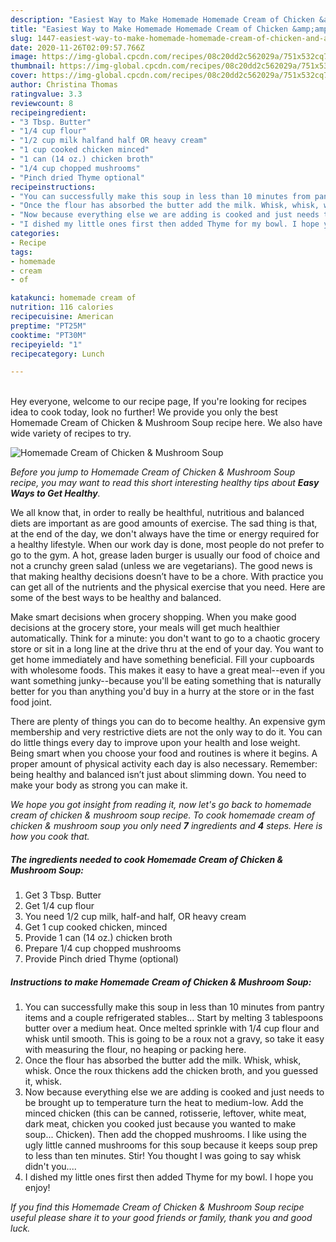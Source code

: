 ```yaml
---
description: "Easiest Way to Make Homemade Homemade Cream of Chicken &amp;amp; Mushroom Soup"
title: "Easiest Way to Make Homemade Homemade Cream of Chicken &amp;amp; Mushroom Soup"
slug: 1447-easiest-way-to-make-homemade-homemade-cream-of-chicken-and-amp-mushroom-soup
date: 2020-11-26T02:09:57.766Z
image: https://img-global.cpcdn.com/recipes/08c20dd2c562029a/751x532cq70/homemade-cream-of-chicken-mushroom-soup-recipe-main-photo.jpg
thumbnail: https://img-global.cpcdn.com/recipes/08c20dd2c562029a/751x532cq70/homemade-cream-of-chicken-mushroom-soup-recipe-main-photo.jpg
cover: https://img-global.cpcdn.com/recipes/08c20dd2c562029a/751x532cq70/homemade-cream-of-chicken-mushroom-soup-recipe-main-photo.jpg
author: Christina Thomas
ratingvalue: 3.3
reviewcount: 8
recipeingredient:
- "3 Tbsp. Butter"
- "1/4 cup flour"
- "1/2 cup milk halfand half OR heavy cream"
- "1 cup cooked chicken minced"
- "1 can (14 oz.) chicken broth"
- "1/4 cup chopped mushrooms"
- "Pinch dried Thyme optional"
recipeinstructions:
- "You can successfully make this soup in less than 10 minutes from pantry items and a couple refrigerated stables... Start by melting 3 tablespoons butter over a medium heat. Once melted sprinkle with 1/4 cup flour and whisk until smooth. This is going to be a roux not a gravy, so take it easy with measuring the flour, no heaping or packing here."
- "Once the flour has absorbed the butter add the milk. Whisk, whisk, whisk. Once the roux thickens add the chicken broth, and you guessed it, whisk."
- "Now because everything else we are adding is cooked and just needs to be brought up to temperature turn the heat to medium-low. Add the minced chicken (this can be canned, rotisserie, leftover, white meat, dark meat, chicken you cooked just because you wanted to make soup... Chicken). Then add the chopped mushrooms. I like using the ugly little canned mushrooms for this soup because it keeps soup prep to less than ten minutes. Stir! You thought I was going to say whisk didn&#39;t you...."
- "I dished my little ones first then added Thyme for my bowl. I hope you enjoy!"
categories:
- Recipe
tags:
- homemade
- cream
- of

katakunci: homemade cream of 
nutrition: 116 calories
recipecuisine: American
preptime: "PT25M"
cooktime: "PT30M"
recipeyield: "1"
recipecategory: Lunch

---
```

<br>
Hey everyone, welcome to our recipe page, If you're looking for recipes idea to cook today, look no further! We provide you only the best Homemade Cream of Chicken &amp; Mushroom Soup recipe here. We also have wide variety of recipes to try.
<br>


![Homemade Cream of Chicken &amp; Mushroom Soup](https://img-global.cpcdn.com/recipes/08c20dd2c562029a/751x532cq70/homemade-cream-of-chicken-mushroom-soup-recipe-main-photo.jpg)

<i>Before you jump to Homemade Cream of Chicken &amp; Mushroom Soup recipe, you may want to read this short interesting healthy tips about <strong>Easy Ways to Get Healthy</strong>.</i>

We all know that, in order to really be healthful, nutritious and balanced diets are important as are good amounts of exercise. The sad thing is that, at the end of the day, we don't always have the time or energy required for a healthy lifestyle. When our work day is done, most people do not prefer to go to the gym. A hot, grease laden burger is usually our food of choice and not a crunchy green salad (unless we are vegetarians). The good news is that making healthy decisions doesn’t have to be a chore. With practice you can get all of the nutrients and the physical exercise that you need. Here are some of the best ways to be healthy and balanced.

Make smart decisions when grocery shopping. When you make good decisions at the grocery store, your meals will get much healthier automatically. Think for a minute: you don't want to go to a chaotic grocery store or sit in a long line at the drive thru at the end of your day. You want to get home immediately and have something beneficial. Fill your cupboards with wholesome foods. This makes it easy to have a great meal--even if you want something junky--because you'll be eating something that is naturally better for you than anything you'd buy in a hurry at the store or in the fast food joint.

There are plenty of things you can do to become healthy. An expensive gym membership and very restrictive diets are not the only way to do it. You can do little things every day to improve upon your health and lose weight. Being smart when you choose your food and routines is where it begins. A proper amount of physical activity each day is also necessary. Remember: being healthy and balanced isn’t just about slimming down. You need to make your body as strong you can make it. 


<i>We hope you got insight from reading it, now let's go back to homemade cream of chicken &amp; mushroom soup recipe. To cook homemade cream of chicken &amp; mushroom soup you only need <strong>7</strong> ingredients and <strong>4</strong> steps. Here is how you cook that.
</i>

##### The ingredients needed to cook Homemade Cream of Chicken &amp; Mushroom Soup:

1. Get 3 Tbsp. Butter
1. Get 1/4 cup flour
1. You need 1/2 cup milk, half-and half, OR heavy cream
1. Get 1 cup cooked chicken, minced
1. Provide 1 can (14 oz.) chicken broth
1. Prepare 1/4 cup chopped mushrooms
1. Provide Pinch dried Thyme (optional)


##### Instructions to make Homemade Cream of Chicken &amp; Mushroom Soup:

1. You can successfully make this soup in less than 10 minutes from pantry items and a couple refrigerated stables... Start by melting 3 tablespoons butter over a medium heat. Once melted sprinkle with 1/4 cup flour and whisk until smooth. This is going to be a roux not a gravy, so take it easy with measuring the flour, no heaping or packing here.
1. Once the flour has absorbed the butter add the milk. Whisk, whisk, whisk. Once the roux thickens add the chicken broth, and you guessed it, whisk.
1. Now because everything else we are adding is cooked and just needs to be brought up to temperature turn the heat to medium-low. Add the minced chicken (this can be canned, rotisserie, leftover, white meat, dark meat, chicken you cooked just because you wanted to make soup... Chicken). Then add the chopped mushrooms. I like using the ugly little canned mushrooms for this soup because it keeps soup prep to less than ten minutes. Stir! You thought I was going to say whisk didn&#39;t you....
1. I dished my little ones first then added Thyme for my bowl. I hope you enjoy!


<i>If you find this Homemade Cream of Chicken &amp; Mushroom Soup recipe useful please share it to your good friends or family, thank you and good luck.</i>
